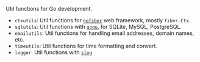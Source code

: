 Util functions for Go development.

- `ctxutils`: Util functions for [`gofiber`](https://gofiber.io) web framework,
  mostly `fiber.Ctx`.
- `sqlutils`: Util functions with [`goqu`](https://github.com/doug-martin/goqu),
  for SQLite, MySQL, PostgreSQL.
- `emailutils`: Util functions for handling email addresses, domain names, etc.
- `timeutils`: Util functions for time formatting and convert.
- `logger`: Util functions with [`slog`](https://github.com/phuslu/log)
